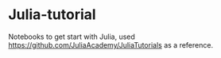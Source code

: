 # Julia-tutorial
Notebooks to get start with Julia, used https://github.com/JuliaAcademy/JuliaTutorials as a reference.
